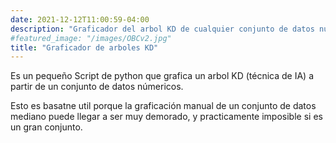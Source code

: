```yaml
---
date: 2021-12-12T11:00:59-04:00
description: "Graficador del arbol KD de cualquier conjunto de datos númericos."
#featured_image: "/images/OBCv2.jpg"
title: "Graficador de arboles KD"
---
```


Es un pequeño Script de python que grafica un arbol KD (técnica de IA) a partir de un conjunto de datos númericos.

Esto es basatne util porque la graficación manual de un conjunto de datos mediano puede llegar a ser muy demorado, y practicamente imposible si es un gran conjunto. 